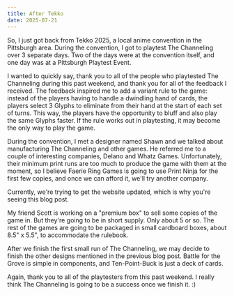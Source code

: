 ```yaml
---
title: After Tekko
date: 2025-07-21
---
```


So, I just got back from Tekko 2025, a local anime convention in the Pittsburgh area. During the convention, I got to playtest The Channeling over 3 separate days. Two of the days were at the convention itself, and one day was at a Pittsburgh Playtest Event.

I wanted to quickly say, thank you to all of the people who playtested The Channeling during this past weekend, and thank you for all of the feedback I received. The feedback inspired me to add a variant rule to the game: instead of the players having to handle a dwindling hand of cards, the players select 3 Glyphs to eliminate from their hand at the start of each set of turns. This way, the players have the opportunity to bluff and also play the same Glyphs faster. If the rule works out in playtesting, it may become the only way to play the game. 

During the convention, I met a designer named Shawn and we talked about manufacturing The Channeling and other games. He referred me to a couple of interesting companies, Delano and Whatz Games. Unfortunately, their minimum print runs are too much to produce the game with them at the moment, so I believe Faerie Ring Games is going to use Print Ninja for the first few copies, and once we can afford it, we'll try another company. 

Currently, we're trying to get the website updated, which is why you're seeing this blog post.

My friend Scott is working on a "premium box" to sell some copies of the game in. But they're going to be in short supply. Only about 5 or so. The rest of the games are going to be packaged in small cardboard boxes, about 8.5" x 5.5", to accommodate the rulebook.

After we finish the first small run of The Channeling, we may decide to finish the other designs mentioned in the previous blog post. Battle for the Grove is simple in components, and Ten-Point-Buck is just a deck of cards.

Again, thank you to all of the playtesters from this past weekend. I really think The Channeling is going to be a success once we finish it. :) 
